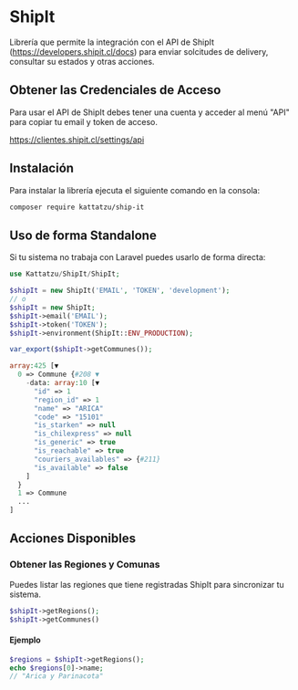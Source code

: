 # ShipIt

Librería que permite la integración con el API de ShipIt (https://developers.shipit.cl/docs) para 
enviar solcitudes de delivery, consultar su estados y otras acciones.

## Obtener las Credenciales de Acceso

Para usar el API de ShipIt debes tener una cuenta y acceder al menú "API" para
copiar tu email y token de acceso.

https://clientes.shipit.cl/settings/api

## Instalación

Para instalar la librería ejecuta el siguiente comando en la consola:

```bash
composer require kattatzu/ship-it
```

## Uso de forma Standalone

Si tu sistema no trabaja con Laravel puedes usarlo de forma directa:

```php
use Kattatzu/ShipIt/ShipIt;

$shipIt = new ShipIt('EMAIL', 'TOKEN', 'development');
// o
$shipIt = new ShipIt;
$shipIt->email('EMAIL');
$shipIt->token('TOKEN');
$shipIt->environment(ShipIt::ENV_PRODUCTION);

var_export($shipIt->getCommunes());
```
```php
array:425 [▼
  0 => Commune {#208 ▼
    -data: array:10 [▼
      "id" => 1
      "region_id" => 1
      "name" => "ARICA"
      "code" => "15101"
      "is_starken" => null
      "is_chilexpress" => null
      "is_generic" => true
      "is_reachable" => true
      "couriers_availables" => {#211}
      "is_available" => false
    ]
  }
  1 => Commune
  ...
]
```

## Acciones Disponibles

### Obtener las Regiones y Comunas

Puedes listar las regiones que tiene registradas ShipIt para sincronizar 
tu sistema.

```php
$shipIt->getRegions();
$shipIt->getCommunes()
```
#### Ejemplo
```php
$regions = $shipIt->getRegions();
echo $regions[0]->name;
// "Arica y Parinacota"
```